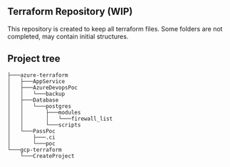 Terraform Repository (WIP)
---------------

This repository is created to keep all terraform files. Some folders are not completed, may contain initial structures.


Project tree
-------------

```
├───azure-terraform
│   ├───AppService
│   ├───AzureDevopsPoc
│   │   └───backup
│   ├───Database
│   │   └───postgres
│   │       ├───modules
│   │       │   └───firewall_list
│   │       └───scripts
│   └───PassPoc
│       ├───.ci
│       └───poc
└───gcp-terraform
    └───CreateProject
```
